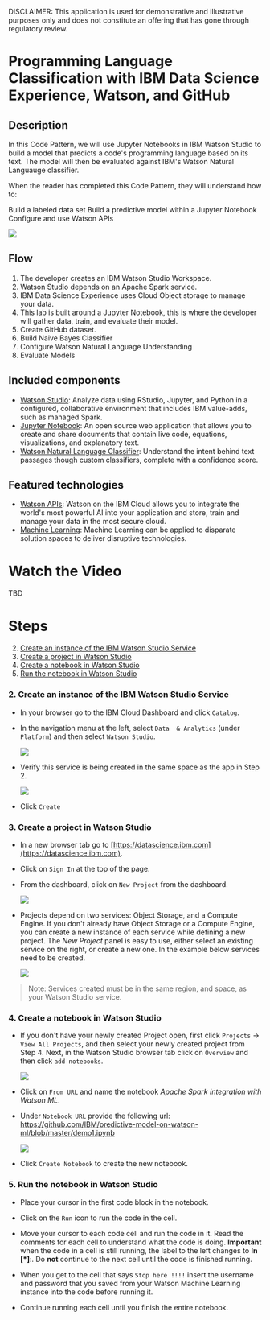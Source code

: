 
DISCLAIMER: This application is used for demonstrative and illustrative purposes only and does not constitute an offering that has gone through regulatory review.

# Programming Language Classification with IBM Data Science Experience, Watson, and GitHub

## Description
In this Code Pattern, we will use Jupyter Notebooks in IBM Watson Studio to build a model that predicts a code's programming language based on its text. The model will then be evaluated against IBM's Watson Natural Languauge classifier.

When the reader has completed this Code Pattern, they will understand how to:

Build a labeled data set
Build a predictive model within a Jupyter Notebook
Configure and use Watson APIs

![](images/architecture.png)

## Flow
1. The developer creates an IBM Watson Studio Workspace.
2. Watson Studio depends on an Apache Spark service.
3. IBM Data Science Experience uses Cloud Object storage to manage your data.
4. This lab is built around a Jupyter Notebook, this is where the developer will gather data, train, and evaluate their model.
5. Create GitHub dataset.
6. Build Naive Bayes Classifier
7. Configure Watson Natural Language Understanding
8. Evaluate Models


## Included components
* [Watson Studio](https://www.ibm.com/bs-en/marketplace/data-science-experience): Analyze data using RStudio, Jupyter, and Python in a configured, collaborative environment that includes IBM value-adds, such as managed Spark.
* [Jupyter Notebook](http://jupyter.org/): An open source web application that allows you to create and share documents that contain live code, equations, visualizations, and explanatory text.
* [Watson Natural Language Classifier](https://www.ibm.com/watson/services/natural-language-classifier/): Understand the intent behind text passages though custom classifiers, complete with a confidence score.

## Featured technologies
* [Watson APIs](https://www.ibm.com/watson/developer/): Watson on the IBM Cloud allows you to integrate the world's most powerful AI into your application and store, train and manage your data in the most secure cloud.
* [Machine Learning](https://medium.com/ibm-data-science-experience): Machine Learning can be applied to disparate solution spaces to deliver disruptive technologies.

# Watch the Video
TBD

# Steps
2. [Create an instance of the IBM Watson Studio Service](#2-create-an-instance-of-the-watson-studio-service)
3. [Create a project in Watson Studio](#3-create-a-project-in-watson-studio-and-bind-it-to-your-watson-machine-learning-service-instance)
4. [Create a notebook in Watson Studio](#4-create-a-notebook-in-watson-studio)
5. [Run the notebook in Watson Studio](#5-run-the-notebook-in-watson-studio)


### 2. Create an instance of the IBM Watson Studio Service

* In your browser go to the IBM Cloud Dashboard and click `Catalog`.

* In the navigation menu at the left, select `Data  & Analytics` (under `Platform`) and then select `Watson Studio`.

  ![](images/dsx-service.png?raw=true)

* Verify this service is being created in the same space as the app in Step 2.

  ![](images/dsx-create.png?raw=true)

* Click `Create`

### 3. Create a project in Watson Studio

* In a new browser tab go to [https://datascience.ibm.com](https://datascience.ibm.com).

* Click on `Sign In` at the top of the page.

* From the dashboard, click on `New Project` from the dashboard.

  ![](images/new-project.png?raw=true)

* Projects depend on two services: Object Storage, and a Compute Engine.  If you don't already have Object Storage or a Compute Engine, you can create a new instance of each service while defining a new project.  The _New Project_ panel is easy to use, either select an existing service on the right, or create a new one.  In the example below services need to be created.

  ![](images/create-services.png?raw=true)

> Note: Services created must be in the same region, and space, as your Watson Studio service.

### 4. Create a notebook in Watson Studio

* If you don't have your newly created Project open, first click `Projects` -> `View All Projects`, and then select your newly created project from Step 4. Next, in the Watson Studio browser tab click on `Overview` and then click `add notebooks`.

  ![](images/add-notebook.png?raw=true)

* Click on `From URL` and name the notebook _Apache Spark integration with Watson ML_.

* Under `Notebook URL` provide the following url: https://github.com/IBM/predictive-model-on-watson-ml/blob/master/demo1.ipynb

  ![](doc/source/images/create-notebook.png?raw=true)

* Click `Create Notebook` to create the new notebook.

### 5. Run the notebook in Watson Studio

* Place your cursor in the first code block in the notebook.
* Click on the `Run` icon to run the code in the cell.

* Move your cursor to each code cell and run the code in it. Read the comments for each cell to understand what the code is doing. **Important** when the code in a cell is still running, the label to the left changes to **In [\*]**:.
  Do **not** continue to the next cell until the code is finished running.

* When you get to the cell that says `Stop here !!!!` insert the username and password that you saved from your Watson Machine Learning instance into the code before running it.

* Continue running each cell until you finish the entire notebook.
